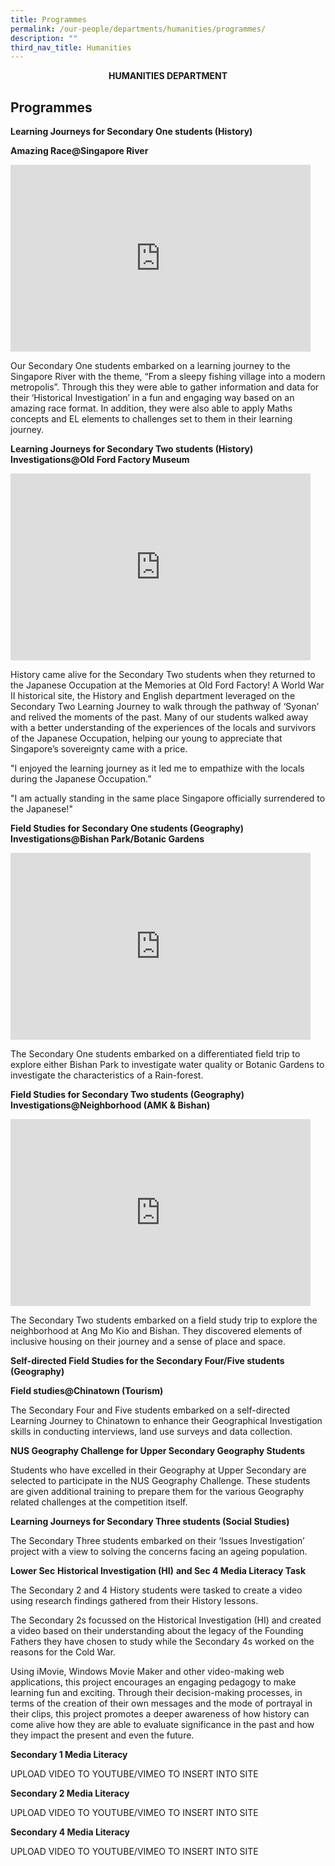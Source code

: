```yaml
---
title: Programmes
permalink: /our-people/departments/humanities/programmes/
description: ""
third_nav_title: Humanities
---
```

**<center>HUMANITIES DEPARTMENT</center>**

## Programmes


**Learning Journeys for Secondary One students (History)**

**Amazing Race@Singapore River**

<iframe allowfullscreen="true" height="299" width="480" frameborder="0" src="https://docs.google.com/presentation/d/e/2PACX-1vSqRqv7kljUdkuEB3FMmUBUpKQApsB8oOL02wzmez0wxWelylLjrqE0SuQ_fRLZByBRtvEd_rtArebT/embed?start=true&amp;loop=true&amp;delayms=5000"></iframe>


Our Secondary One students embarked on a learning journey to the Singapore River with the theme, “From a sleepy fishing village into a&nbsp;modern metropolis”. Through this they were able to gather information and data for their ‘Historical Investigation’ in a fun and engaging way based on an amazing race format. In addition, they were also able to apply Maths concepts and EL elements to challenges set to them in their learning journey.


**Learning Journeys for Secondary Two students (History)**<br>
**Investigations@Old Ford Factory Museum**

<iframe allowfullscreen="true" height="299" width="480" frameborder="0" src="https://docs.google.com/presentation/d/e/2PACX-1vRz1TyIUahcLGoq7Mlh6QRaKqF_hbhLXwqD50ELOjDlwfXbnXI8OUm60Rv-QA7urOq7_qQ-Uakw8ORZ/embed?start=true&amp;loop=true&amp;delayms=5000"></iframe>

History came alive for the Secondary Two students when they returned to the Japanese Occupation at the Memories at Old Ford Factory! A World War II historical site, the History and English department leveraged on the Secondary Two Learning Journey to walk through the pathway of ‘Syonan’ and relived the moments of the past. Many of our students walked away with a better understanding of the experiences of the locals and survivors of the Japanese Occupation, helping our young to appreciate that Singapore’s sovereignty came with a price.

"I enjoyed the learning journey as it led me to empathize with the locals during the Japanese Occupation.”

"I am actually standing in the same place Singapore officially surrendered to the Japanese!"



**Field Studies for Secondary One students (Geography)**<br>
****Investigations@Bishan Park/Botanic Gardens****


<iframe allowfullscreen="true" height="299" width="480" frameborder="0" src="https://docs.google.com/presentation/d/e/2PACX-1vRVEPsYFJH1Bao2REZA7sk7Cfv6BHYPyd_itvRLvoMML3sCjCCh4LgVX6KiUKDghN5cRgYVHU5OPgcT/embed?start=true&amp;loop=true&amp;delayms=5000"></iframe>

The Secondary One students embarked on a differentiated field trip to explore either Bishan Park to investigate water quality or Botanic Gardens to investigate the characteristics of a Rain-forest.




**Field Studies for Secondary Two students (Geography)**<br>
**Investigations@Neighborhood&nbsp;(AMK &amp; Bishan)**


<iframe allowfullscreen="true" height="299" width="480" frameborder="0" src="https://docs.google.com/presentation/d/e/2PACX-1vRL2TYIzCvz0RHbW0rjuRKs6oOFQuLPX6i4rzUwE_45GKJhiaHGQgqJdtfQ8RWFhcixXMsIBBhphFHh/embed?start=true&amp;loop=true&amp;delayms=5000"></iframe>


The Secondary Two students embarked on a field study trip to explore the neighborhood&nbsp;at Ang Mo Kio and Bishan. They discovered elements of inclusive housing on their journey and a sense of place and space.


**Self-directed Field Studies for the Secondary Four/Five students (Geography)**

**Field studies@Chinatown (Tourism)**

The Secondary Four and Five students embarked on a self-directed Learning Journey to Chinatown to enhance their Geographical Investigation skills in conducting interviews, land use surveys and data collection.

**NUS Geography Challenge for Upper Secondary Geography Students**

Students who have excelled in their Geography at Upper Secondary are selected to participate in the NUS Geography Challenge. These students are given additional training to prepare them for the various Geography related challenges at the competition itself.

**Learning Journeys for Secondary Three students (Social Studies)**

The Secondary Three students embarked on their ‘Issues Investigation’ project with a view to solving the concerns facing an ageing population.&nbsp;

**Lower Sec**&nbsp;**Historical Investigation (HI)**&nbsp;**and Sec 4 Media Literacy Task**

The Secondary 2 and 4 History students were tasked to create a video using research findings gathered from their History lessons.&nbsp;&nbsp;

  

The Secondary 2s focussed on the Historical Investigation (HI) and created a video based on their understanding about the legacy of the Founding Fathers they have chosen to study while the Secondary 4s worked on the reasons for the Cold War.&nbsp;&nbsp;

  

Using iMovie, Windows Movie Maker and other video-making web applications, this project encourages an engaging pedagogy to make learning fun and exciting. Through their decision-making processes, in terms of the creation of their own messages and the mode of portrayal in their clips, this project promotes a deeper awareness of how history can come alive how they are able to evaluate significance in the past and how they impact the present and even the future.


**Secondary 1 Media Literacy**

UPLOAD VIDEO TO YOUTUBE/VIMEO TO INSERT INTO SITE

**Secondary 2 Media Literacy**

UPLOAD VIDEO TO YOUTUBE/VIMEO TO INSERT INTO SITE


**Secondary 4 Media Literacy**

UPLOAD VIDEO TO YOUTUBE/VIMEO TO INSERT INTO SITE
